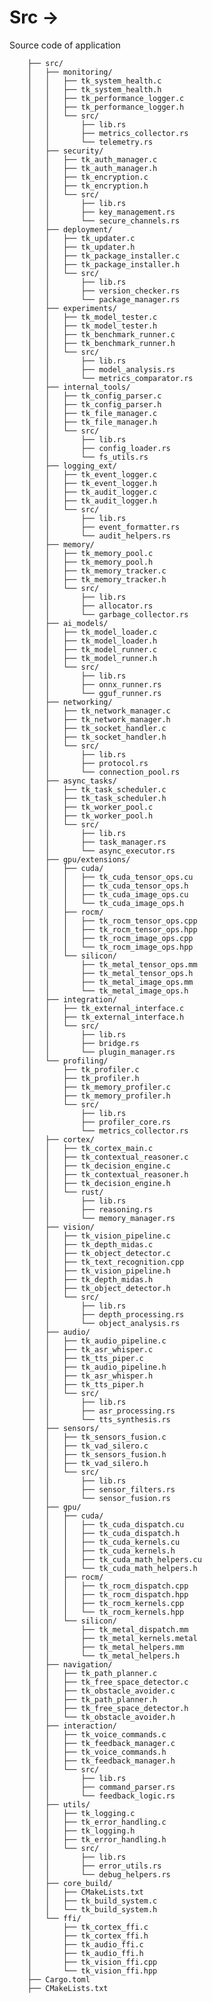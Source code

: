 # Src ->

Source code of application

        ├── src/
        │   ├── monitoring/
        │   │   ├── tk_system_health.c
        │   │   ├── tk_system_health.h
        │   │   ├── tk_performance_logger.c
        │   │   ├── tk_performance_logger.h
        │   │   └── src/
        │   │       ├── lib.rs
        │   │       ├── metrics_collector.rs
        │   │       └── telemetry.rs
        │   ├── security/
        │   │   ├── tk_auth_manager.c
        │   │   ├── tk_auth_manager.h
        │   │   ├── tk_encryption.c
        │   │   ├── tk_encryption.h
        │   │   └── src/
        │   │       ├── lib.rs
        │   │       ├── key_management.rs
        │   │       └── secure_channels.rs
        │   ├── deployment/
        │   │   ├── tk_updater.c
        │   │   ├── tk_updater.h
        │   │   ├── tk_package_installer.c
        │   │   ├── tk_package_installer.h
        │   │   └── src/
        │   │       ├── lib.rs
        │   │       ├── version_checker.rs
        │   │       └── package_manager.rs
        │   ├── experiments/
        │   │   ├── tk_model_tester.c
        │   │   ├── tk_model_tester.h
        │   │   ├── tk_benchmark_runner.c
        │   │   ├── tk_benchmark_runner.h
        │   │   └── src/
        │   │       ├── lib.rs
        │   │       ├── model_analysis.rs
        │   │       └── metrics_comparator.rs
        │   ├── internal_tools/
        │   │   ├── tk_config_parser.c
        │   │   ├── tk_config_parser.h
        │   │   ├── tk_file_manager.c
        │   │   ├── tk_file_manager.h
        │   │   └── src/
        │   │       ├── lib.rs
        │   │       ├── config_loader.rs
        │   │       └── fs_utils.rs
        │   ├── logging_ext/
        │   │   ├── tk_event_logger.c
        │   │   ├── tk_event_logger.h
        │   │   ├── tk_audit_logger.c
        │   │   ├── tk_audit_logger.h
        │   │   └── src/
        │   │       ├── lib.rs
        │   │       ├── event_formatter.rs
        │   │       └── audit_helpers.rs
        │   ├── memory/
        │   │   ├── tk_memory_pool.c
        │   │   ├── tk_memory_pool.h
        │   │   ├── tk_memory_tracker.c
        │   │   ├── tk_memory_tracker.h
        │   │   └── src/
        │   │       ├── lib.rs
        │   │       ├── allocator.rs
        │   │       └── garbage_collector.rs
        │   ├── ai_models/
        │   │   ├── tk_model_loader.c
        │   │   ├── tk_model_loader.h
        │   │   ├── tk_model_runner.c
        │   │   ├── tk_model_runner.h
        │   │   └── src/
        │   │       ├── lib.rs
        │   │       ├── onnx_runner.rs
        │   │       └── gguf_runner.rs
        │   ├── networking/
        │   │   ├── tk_network_manager.c
        │   │   ├── tk_network_manager.h
        │   │   ├── tk_socket_handler.c
        │   │   ├── tk_socket_handler.h
        │   │   └── src/
        │   │       ├── lib.rs
        │   │       ├── protocol.rs
        │   │       └── connection_pool.rs
        │   ├── async_tasks/
        │   │   ├── tk_task_scheduler.c
        │   │   ├── tk_task_scheduler.h
        │   │   ├── tk_worker_pool.c
        │   │   ├── tk_worker_pool.h
        │   │   └── src/
        │   │       ├── lib.rs
        │   │       ├── task_manager.rs
        │   │       └── async_executor.rs
        │   ├── gpu/extensions/
        │   │   ├── cuda/
        │   │   │   ├── tk_cuda_tensor_ops.cu
        │   │   │   ├── tk_cuda_tensor_ops.h
        │   │   │   ├── tk_cuda_image_ops.cu
        │   │   │   └── tk_cuda_image_ops.h
        │   │   ├── rocm/
        │   │   │   ├── tk_rocm_tensor_ops.cpp
        │   │   │   ├── tk_rocm_tensor_ops.hpp
        │   │   │   ├── tk_rocm_image_ops.cpp
        │   │   │   └── tk_rocm_image_ops.hpp
        │   │   └── silicon/
        │   │       ├── tk_metal_tensor_ops.mm
        │   │       ├── tk_metal_tensor_ops.h
        │   │       ├── tk_metal_image_ops.mm
        │   │       └── tk_metal_image_ops.h
        │   ├── integration/
        │   │   ├── tk_external_interface.c
        │   │   ├── tk_external_interface.h
        │   │   └── src/
        │   │       ├── lib.rs
        │   │       ├── bridge.rs
        │   │       └── plugin_manager.rs
        │   └── profiling/
        │       ├── tk_profiler.c
        │       ├── tk_profiler.h
        │       ├── tk_memory_profiler.c
        │       ├── tk_memory_profiler.h
        │       └── src/
        │           ├── lib.rs
        │           ├── profiler_core.rs
        │           └── metrics_collector.rs
        │   ├── cortex/
        │   │   ├── tk_cortex_main.c
        │   │   ├── tk_contextual_reasoner.c
        │   │   ├── tk_decision_engine.c
        │   │   ├── tk_contextual_reasoner.h
        │   │   ├── tk_decision_engine.h
        │   │   └── rust/
        │   │       ├── lib.rs
        │   │       ├── reasoning.rs
        │   │       └── memory_manager.rs
        │   ├── vision/
        │   │   ├── tk_vision_pipeline.c
        │   │   ├── tk_depth_midas.c
        │   │   ├── tk_object_detector.c
        │   │   ├── tk_text_recognition.cpp
        │   │   ├── tk_vision_pipeline.h
        │   │   ├── tk_depth_midas.h
        │   │   ├── tk_object_detector.h
        │   │   └── src/
        │   │       ├── lib.rs
        │   │       ├── depth_processing.rs
        │   │       └── object_analysis.rs
        │   ├── audio/
        │   │   ├── tk_audio_pipeline.c
        │   │   ├── tk_asr_whisper.c
        │   │   ├── tk_tts_piper.c
        │   │   ├── tk_audio_pipeline.h
        │   │   ├── tk_asr_whisper.h
        │   │   ├── tk_tts_piper.h
        │   │   └── src/
        │   │       ├── lib.rs
        │   │       ├── asr_processing.rs
        │   │       └── tts_synthesis.rs
        │   ├── sensors/
        │   │   ├── tk_sensors_fusion.c
        │   │   ├── tk_vad_silero.c
        │   │   ├── tk_sensors_fusion.h
        │   │   ├── tk_vad_silero.h
        │   │   └── src/
        │   │       ├── lib.rs
        │   │       ├── sensor_filters.rs
        │   │       └── sensor_fusion.rs
        │   ├── gpu/
        │   │   ├── cuda/
        │   │   │   ├── tk_cuda_dispatch.cu
        │   │   │   ├── tk_cuda_dispatch.h
        │   │   │   ├── tk_cuda_kernels.cu
        │   │   │   ├── tk_cuda_kernels.h
        │   │   │   ├── tk_cuda_math_helpers.cu
        │   │   │   └── tk_cuda_math_helpers.h
        │   │   ├── rocm/
        │   │   │   ├── tk_rocm_dispatch.cpp
        │   │   │   ├── tk_rocm_dispatch.hpp
        │   │   │   ├── tk_rocm_kernels.cpp
        │   │   │   └── tk_rocm_kernels.hpp
        │   │   └── silicon/
        │   │       ├── tk_metal_dispatch.mm
        │   │       ├── tk_metal_kernels.metal
        │   │       ├── tk_metal_helpers.mm
        │   │       └── tk_metal_helpers.h
        │   ├── navigation/
        │   │   ├── tk_path_planner.c
        │   │   ├── tk_free_space_detector.c
        │   │   ├── tk_obstacle_avoider.c
        │   │   ├── tk_path_planner.h
        │   │   ├── tk_free_space_detector.h
        │   │   └── tk_obstacle_avoider.h
        │   ├── interaction/
        │   │   ├── tk_voice_commands.c
        │   │   ├── tk_feedback_manager.c
        │   │   ├── tk_voice_commands.h
        │   │   ├── tk_feedback_manager.h
        │   │   └── src/
        │   │       ├── lib.rs
        │   │       ├── command_parser.rs
        │   │       └── feedback_logic.rs
        │   ├── utils/
        │   │   ├── tk_logging.c
        │   │   ├── tk_error_handling.c
        │   │   ├── tk_logging.h
        │   │   ├── tk_error_handling.h
        │   │   └── src/
        │   │       ├── lib.rs
        │   │       ├── error_utils.rs
        │   │       └── debug_helpers.rs
        │   ├── core_build/
        │   │   ├── CMakeLists.txt
        │   │   ├── tk_build_system.c
        │   │   └── tk_build_system.h
        │   └── ffi/
        │       ├── tk_cortex_ffi.c
        │       ├── tk_cortex_ffi.h
        │       ├── tk_audio_ffi.c
        │       ├── tk_audio_ffi.h
        │       ├── tk_vision_ffi.cpp
        │       └── tk_vision_ffi.hpp
        ├── Cargo.toml
        ├── CMakeLists.txt
